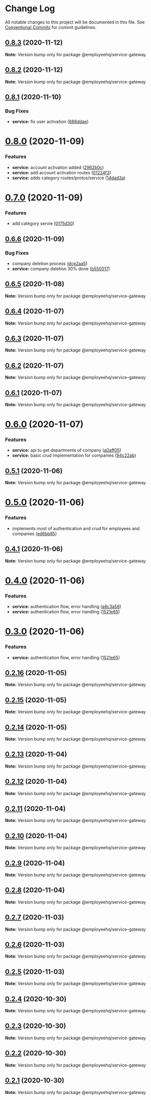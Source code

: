 # Change Log

All notable changes to this project will be documented in this file.
See [Conventional Commits](https://conventionalcommits.org) for commit guidelines.

## [0.8.3](https://github.com/dominicrico/employeehq/compare/@employeehq/service-gateway@0.8.2...@employeehq/service-gateway@0.8.3) (2020-11-12)

**Note:** Version bump only for package @employeehq/service-gateway





## [0.8.2](https://github.com/dominicrico/employeehq/compare/@employeehq/service-gateway@0.8.1...@employeehq/service-gateway@0.8.2) (2020-11-12)

**Note:** Version bump only for package @employeehq/service-gateway





## [0.8.1](https://github.com/dominicrico/employeehq/compare/@employeehq/service-gateway@0.8.0...@employeehq/service-gateway@0.8.1) (2020-11-10)


### Bug Fixes

* **service:** fix user activation ([688ddae](https://github.com/dominicrico/employeehq/commit/688ddae5a92b10fa89aa7774e17aaa7065ca68db))





# [0.8.0](https://github.com/dominicrico/employeehq/compare/@employeehq/service-gateway@0.7.0...@employeehq/service-gateway@0.8.0) (2020-11-09)


### Features

* **service:** account activation added ([2962b0c](https://github.com/dominicrico/employeehq/commit/2962b0c4b404bfb21f56bb046a137d552b01b828))
* **service:** add account activation routes ([01224f3](https://github.com/dominicrico/employeehq/commit/01224f3b79b5944322eb0a77add577e524063f42))
* **service:** adds category routes/protos/service ([14dad3a](https://github.com/dominicrico/employeehq/commit/14dad3a2013dabcac4825e4ef9c3cccae16490b0))





# [0.7.0](https://github.com/dominicrico/employeehq/compare/@employeehq/service-gateway@0.6.6...@employeehq/service-gateway@0.7.0) (2020-11-09)


### Features

* add category servie ([0175d30](https://github.com/dominicrico/employeehq/commit/0175d302d002786eedc3c5969e837986711b303c))





## [0.6.6](https://github.com/dominicrico/employeehq/compare/@employeehq/service-gateway@0.6.5...@employeehq/service-gateway@0.6.6) (2020-11-09)


### Bug Fixes

* company deletion process ([dce2aa5](https://github.com/dominicrico/employeehq/commit/dce2aa5593ea86031733743c4d3d856e905dfccf))
* **service:** company deletion 30% done ([b550017](https://github.com/dominicrico/employeehq/commit/b550017356655bb11ef480c13db7daaf837379fa))





## [0.6.5](https://github.com/dominicrico/employeehq/compare/@employeehq/service-gateway@0.6.4...@employeehq/service-gateway@0.6.5) (2020-11-08)

**Note:** Version bump only for package @employeehq/service-gateway





## [0.6.4](https://github.com/dominicrico/employeehq/compare/@employeehq/service-gateway@0.6.3...@employeehq/service-gateway@0.6.4) (2020-11-07)

**Note:** Version bump only for package @employeehq/service-gateway





## [0.6.3](https://github.com/dominicrico/employeehq/compare/@employeehq/service-gateway@0.6.2...@employeehq/service-gateway@0.6.3) (2020-11-07)

**Note:** Version bump only for package @employeehq/service-gateway





## [0.6.2](https://github.com/dominicrico/employeehq/compare/@employeehq/service-gateway@0.6.1...@employeehq/service-gateway@0.6.2) (2020-11-07)

**Note:** Version bump only for package @employeehq/service-gateway





## [0.6.1](https://github.com/dominicrico/employeehq/compare/@employeehq/service-gateway@0.6.0...@employeehq/service-gateway@0.6.1) (2020-11-07)

**Note:** Version bump only for package @employeehq/service-gateway





# [0.6.0](https://github.com/dominicrico/employeehq/compare/@employeehq/service-gateway@0.5.1...@employeehq/service-gateway@0.6.0) (2020-11-07)


### Features

* **service:** api to get departments of company ([a0aff05](https://github.com/dominicrico/employeehq/commit/a0aff05a9e2db1b2a53ac7af4650e29e8d69929b))
* **service:** basic crud implementation for companies ([94c22ab](https://github.com/dominicrico/employeehq/commit/94c22ab4862acc621d93627988ac25b637ad3367))





## [0.5.1](https://github.com/dominicrico/employeehq/compare/@employeehq/service-gateway@0.5.0...@employeehq/service-gateway@0.5.1) (2020-11-06)

**Note:** Version bump only for package @employeehq/service-gateway





# [0.5.0](https://github.com/dominicrico/employeehq/compare/@employeehq/service-gateway@0.4.1...@employeehq/service-gateway@0.5.0) (2020-11-06)


### Features

* implements most of authentication and crud for employees and companies ([ed6bb85](https://github.com/dominicrico/employeehq/commit/ed6bb855d1e033787ded9436eef9779c6256c6c0))





## [0.4.1](https://github.com/dominicrico/employeehq/compare/@employeehq/service-gateway@0.4.0...@employeehq/service-gateway@0.4.1) (2020-11-06)

**Note:** Version bump only for package @employeehq/service-gateway





# [0.4.0](https://github.com/dominicrico/employeehq/compare/@employeehq/service-gateway@0.2.16...@employeehq/service-gateway@0.4.0) (2020-11-06)


### Features

* **service:** authentication flow, error handling ([a8c3a56](https://github.com/dominicrico/employeehq/commit/a8c3a568c1c373a616b70150422ce23de6ea979d))
* **service:** authentication flow, error handling ([1521e65](https://github.com/dominicrico/employeehq/commit/1521e65a1005bab2082cb73c06fd9feed9419d19))





# [0.3.0](https://github.com/dominicrico/employeehq/compare/@employeehq/service-gateway@0.2.16...@employeehq/service-gateway@0.3.0) (2020-11-06)


### Features

* **service:** authentication flow, error handling ([1521e65](https://github.com/dominicrico/employeehq/commit/1521e65a1005bab2082cb73c06fd9feed9419d19))





## [0.2.16](https://github.com/dominicrico/employeehq/compare/@employeehq/service-gateway@0.2.15...@employeehq/service-gateway@0.2.16) (2020-11-05)

**Note:** Version bump only for package @employeehq/service-gateway





## [0.2.15](https://github.com/dominicrico/employeehq/compare/@employeehq/service-gateway@0.2.14...@employeehq/service-gateway@0.2.15) (2020-11-05)

**Note:** Version bump only for package @employeehq/service-gateway





## [0.2.14](https://github.com/dominicrico/employeehq/compare/@employeehq/service-gateway@0.2.13...@employeehq/service-gateway@0.2.14) (2020-11-05)

**Note:** Version bump only for package @employeehq/service-gateway





## [0.2.13](https://github.com/dominicrico/employeehq/compare/@employeehq/service-gateway@0.2.12...@employeehq/service-gateway@0.2.13) (2020-11-04)

**Note:** Version bump only for package @employeehq/service-gateway





## [0.2.12](https://github.com/dominicrico/employeehq/compare/@employeehq/service-gateway@0.2.11...@employeehq/service-gateway@0.2.12) (2020-11-04)

**Note:** Version bump only for package @employeehq/service-gateway





## [0.2.11](https://github.com/dominicrico/employeehq/compare/@employeehq/service-gateway@0.2.10...@employeehq/service-gateway@0.2.11) (2020-11-04)

**Note:** Version bump only for package @employeehq/service-gateway





## [0.2.10](https://github.com/dominicrico/employeehq/compare/@employeehq/service-gateway@0.2.9...@employeehq/service-gateway@0.2.10) (2020-11-04)

**Note:** Version bump only for package @employeehq/service-gateway





## [0.2.9](https://github.com/dominicrico/employeehq/compare/@employeehq/service-gateway@0.2.8...@employeehq/service-gateway@0.2.9) (2020-11-04)

**Note:** Version bump only for package @employeehq/service-gateway





## [0.2.8](https://github.com/dominicrico/employeehq/compare/@employeehq/service-gateway@0.2.7...@employeehq/service-gateway@0.2.8) (2020-11-04)

**Note:** Version bump only for package @employeehq/service-gateway





## [0.2.7](https://github.com/dominicrico/employeehq/compare/@employeehq/service-gateway@0.2.6...@employeehq/service-gateway@0.2.7) (2020-11-03)

**Note:** Version bump only for package @employeehq/service-gateway





## [0.2.6](https://github.com/dominicrico/employeehq/compare/@employeehq/service-gateway@0.2.5...@employeehq/service-gateway@0.2.6) (2020-11-03)

**Note:** Version bump only for package @employeehq/service-gateway





## [0.2.5](https://github.com/dominicrico/employeehq/compare/@employeehq/service-gateway@0.2.4...@employeehq/service-gateway@0.2.5) (2020-11-03)

**Note:** Version bump only for package @employeehq/service-gateway





## [0.2.4](https://github.com/dominicrico/employeehq/compare/@employeehq/service-gateway@0.2.3...@employeehq/service-gateway@0.2.4) (2020-10-30)

**Note:** Version bump only for package @employeehq/service-gateway





## [0.2.3](https://github.com/dominicrico/employeehq/compare/@employeehq/service-gateway@0.2.2...@employeehq/service-gateway@0.2.3) (2020-10-30)

**Note:** Version bump only for package @employeehq/service-gateway





## [0.2.2](https://github.com/dominicrico/employeehq/compare/@employeehq/service-gateway@0.2.1...@employeehq/service-gateway@0.2.2) (2020-10-30)

**Note:** Version bump only for package @employeehq/service-gateway





## [0.2.1](https://github.com/dominicrico/employeehq/compare/@employeehq/service-gateway@0.2.0...@employeehq/service-gateway@0.2.1) (2020-10-30)

**Note:** Version bump only for package @employeehq/service-gateway
